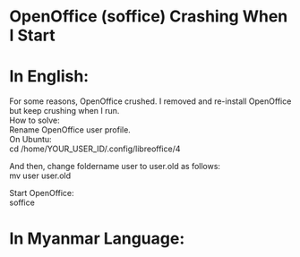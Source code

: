 # OpenOffice (soffice) Crashing When I Start

# In English:

For some reasons, OpenOffice crushed. I removed and re-install OpenOffice but keep crushing when I run.  
How to solve:  
Rename OpenOffice user profile.  
On Ubuntu:  
cd /home/YOUR_USER_ID/.config/libreoffice/4  

And then, change foldername user to user.old as follows:  
mv user user.old  

Start OpenOffice:  
soffice  

# In Myanmar Language:

